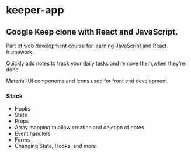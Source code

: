 # keeper-app

## Google Keep clone with React and JavaScript.
Part of web development course for learning JavaScript and React framework.

Quickly add notes to track your daily tasks and remove them,when they're done.

Material-UI components and icons used for front end development.

### Stack

+ Hooks
+ State
+ Props
+ Array mapping to allow creation and deletion of notes
+ Event handlers
+ Forms
+ Changing State, Hooks, and more

